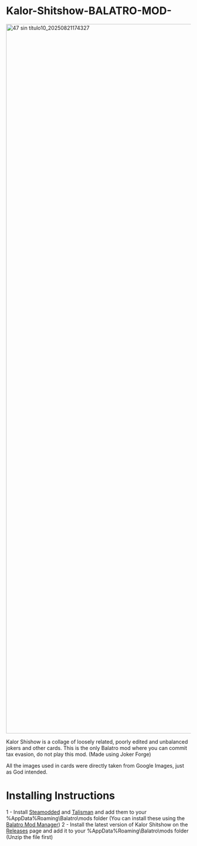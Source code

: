 # Kalor-Shitshow-BALATRO-MOD-
<img width="2352" height="1928" alt="47 sin título10_20250821174327" src="https://github.com/user-attachments/assets/66077886-2c0a-4987-b74e-bd2b342909de" />

Kalor Shishow is a collage of loosely related, poorly edited and unbalanced jokers and other cards. This is the only Balatro mod where you can commit tax evasion, do not play this mod. (Made using Joker Forge)

All the images used in cards were directly taken from Google Images, just as God intended.

# Installing Instructions
1 - Install [Steamodded](https://github.com/Steamodded/smods) and [Talisman](https://github.com/SpectralPack/Talisman) and add them to your %AppData%Roaming\Balatro\mods folder (You can install these using the [Balatro Mod Manager](https://balatro-mod-manager.dasguney.com/))
2 - Install the latest version of Kalor Shitshow on the [Releases](https://github.com/Kalor122/Kalor-Shitshow-BALATRO-MOD-/releases) page and add it to your %AppData%Roaming\Balatro\mods folder (Unzip the file first)
